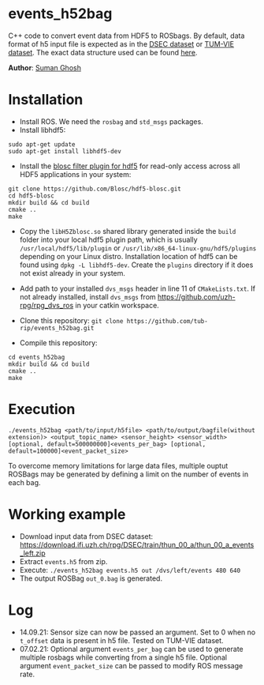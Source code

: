 # events_h52bag
C++ code to convert event data from HDF5 to ROSbags. By default, data format of h5 input file is expected as in the [DSEC dataset](https://dsec.ifi.uzh.ch/) or [TUM-VIE dataset](https://vision.in.tum.de/data/datasets/visual-inertial-event-dataset). The exact data structure used can be found [here](https://github.com/uzh-rpg/DSEC#events).

**Author**: [Suman Ghosh](https://www.linkedin.com/in/suman-ghosh-a8762576/)

# Installation
* Install ROS. We need the `rosbag` and `std_msgs` packages.
* Install libhdf5: 
```
sudo apt-get update
sudo apt-get install libhdf5-dev
```

* Install the [blosc filter plugin for hdf5](https://github.com/Blosc/hdf5-blosc#installing-the-blosc-filter-plugin) for read-only access across all HDF5 applications in your system:
```
git clone https://github.com/Blosc/hdf5-blosc.git
cd hdf5-blosc
mkdir build && cd build
cmake ..
make
```
* Copy the `libH5Zblosc.so` shared library generated inside the `build` folder into your local hdf5 plugin path, which is usually `/usr/local/hdf5/lib/plugin` or `/usr/lib/x86_64-linux-gnu/hdf5/plugins` depending on your Linux distro. Installation location of hdf5 can be found using `dpkg -L libhdf5-dev`. Create the `plugins` directory if it does not exist already in your system.

* Add path to your installed `dvs_msgs` header in line 11 of `CMakeLists.txt`.  If not already installed, install `dvs_msgs` from https://github.com/uzh-rpg/rpg_dvs_ros in your catkin workspace.
* Clone this repository: `git clone https://github.com/tub-rip/events_h52bag.git`
* Compile this repository:
```
cd events_h52bag
mkdir build && cd build
cmake ..
make
```
# Execution
`./events_h52bag <path/to/input/h5file> <path/to/output/bagfile(without extension)> <output_topic_name> <sensor_height> <sensor_width> [optional, default=500000000]<events_per_bag> [optional, default=100000]<event_packet_size>`

To overcome memory limitations for large data files, multiple ouptut ROSBags may be generated by defining a limit on the number of events in each bag.

# Working example
* Download input data from DSEC dataset: https://download.ifi.uzh.ch/rpg/DSEC/train/thun_00_a/thun_00_a_events_left.zip
* Extract `events.h5` from zip.
* Execute: `./events_h52bag events.h5 out /dvs/left/events 480 640`
* The output ROSBag `out_0.bag` is generated.

# Log
* 14.09.21: Sensor size can now be passed an argument. Set to 0 when no `t_offset` data is present in h5 file. Tested on TUM-VIE dataset.
* 07.02.21: Optional argument `events_per_bag` can be used to generate multiple rosbags while converting from a single h5 file. Optional argument `event_packet_size` can be passed to modify ROS message rate.
